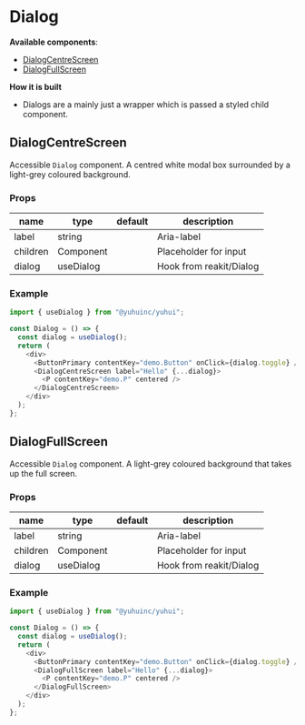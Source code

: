 # Dialog

**Available components**:

- [DialogCentreScreen](#DialogCentreScreen)
- [DialogFullScreen](#DialogFullScreen)

**How it is built**

- Dialogs are a mainly just a wrapper which is passed a styled child component.

## DialogCentreScreen

Accessible `Dialog` component.
A centred white modal box surrounded by a light-grey coloured background.

### Props

| name     | type      | default | description             |
| -------- | --------- | ------- | ----------------------- |
| label    | string    |         | Aria-label              |
| children | Component |         | Placeholder for input   |
| dialog   | useDialog |         | Hook from reakit/Dialog |

### Example

```javascript
import { useDialog } from "@yuhuinc/yuhui";

const Dialog = () => {
  const dialog = useDialog();
  return (
    <div>
      <ButtonPrimary contentKey="demo.Button" onClick={dialog.toggle} />
      <DialogCentreScreen label="Hello" {...dialog}>
        <P contentKey="demo.P" centered />
      </DialogCentreScreen>
    </div>
  );
};
```

## DialogFullScreen

Accessible `Dialog` component.
A light-grey coloured background that takes up the full screen.

### Props

| name     | type      | default | description             |
| -------- | --------- | ------- | ----------------------- |
| label    | string    |         | Aria-label              |
| children | Component |         | Placeholder for input   |
| dialog   | useDialog |         | Hook from reakit/Dialog |

### Example

```javascript
import { useDialog } from "@yuhuinc/yuhui";

const Dialog = () => {
  const dialog = useDialog();
  return (
    <div>
      <ButtonPrimary contentKey="demo.Button" onClick={dialog.toggle} />
      <DialogFullScreen label="Hello" {...dialog}>
        <P contentKey="demo.P" centered />
      </DialogFullScreen>
    </div>
  );
};
```
